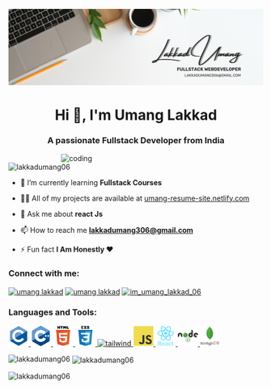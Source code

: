 ![logo](https://github.com/lakkadumang06/lakkadumang06/blob/main/umang-banner.png)
<h1 align="center">Hi 👋, I'm Umang Lakkad</h1>
<h3 align="center">A passionate Fullstack Developer from India</h3>

<img align="right" alt="coding" width="400" src="https://i.pinimg.com/originals/54/e3/7d/54e37d8074ebcde1d96c77d7b2a7f310.gif">

<p align="left"> <img src="https://komarev.com/ghpvc/?username=lakkadumang06&label=Profile%20views&color=0e75b6&style=flat" alt="lakkadumang06" /> </p>

- 🌱 I’m currently learning **Fullstack Courses**

- 👨‍💻 All of my projects are available at [umang-resume-site.netlify.com](umang-resume-site.netlify.com)

- 💬 Ask me about **react Js**

- 📫 How to reach me **lakkadumang306@gmail.com**

- ⚡ Fun fact **I Am Honestly ❤️**

<h3 align="left">Connect with me:</h3>
<p align="left">
<a href="https://linkedin.com/in/umang lakkad" target="blank"><img align="center" src="https://raw.githubusercontent.com/rahuldkjain/github-profile-readme-generator/master/src/images/icons/Social/linked-in-alt.svg" alt="umang lakkad" height="30" width="40" /></a>
<a href="https://fb.com/umang lakkad" target="blank"><img align="center" src="https://raw.githubusercontent.com/rahuldkjain/github-profile-readme-generator/master/src/images/icons/Social/facebook.svg" alt="umang lakkad" height="30" width="40" /></a>
<a href="https://instagram.com/im_umang_lakkad_06" target="blank"><img align="center" src="https://raw.githubusercontent.com/rahuldkjain/github-profile-readme-generator/master/src/images/icons/Social/instagram.svg" alt="im_umang_lakkad_06" height="30" width="40" /></a>
</p>

<h3 align="left">Languages and Tools:</h3>
<p align="left"> 
    <a href="https://www.cprogramming.com/" target="_blank" rel="noreferrer"> <img src="https://raw.githubusercontent.com/devicons/devicon/master/icons/c/c-original.svg" alt="c" width="40" height="40"/> </a> 
    <a href="https://www.w3schools.com/cpp/" target="_blank" rel="noreferrer"> <img src="https://raw.githubusercontent.com/devicons/devicon/master/icons/cplusplus/cplusplus-original.svg" alt="cplusplus" width="40" height="40"/> </a> 
    <a href="https://www.w3.org/html/" target="_blank" rel="noreferrer"> <img src="https://raw.githubusercontent.com/devicons/devicon/master/icons/html5/html5-original-wordmark.svg" alt="html5" width="40" height="40"/> </a> 
    <a href="https://www.w3schools.com/css/" target="_blank" rel="noreferrer"> <img src="https://raw.githubusercontent.com/devicons/devicon/master/icons/css3/css3-original-wordmark.svg" alt="css3" width="40" height="40"/> </a> 
    <a href="https://tailwindcss.com/" target="_blank" rel="noreferrer"> <img src="https://www.vectorlogo.zone/logos/tailwindcss/tailwindcss-icon.svg" alt="tailwind" width="40" height="40"/> </a> 
    <a href="https://developer.mozilla.org/en-US/docs/Web/JavaScript" target="_blank" rel="noreferrer"> <img src="https://raw.githubusercontent.com/devicons/devicon/master/icons/javascript/javascript-original.svg" alt="javascript" width="40" height="40"/> </a> 
    <a href="https://reactjs.org/" target="_blank" rel="noreferrer"> <img src="https://raw.githubusercontent.com/devicons/devicon/master/icons/react/react-original-wordmark.svg" alt="react" width="40" height="40"/> </a> 
    <a href="https://nodejs.org" target="_blank" rel="noreferrer"> <img src="https://raw.githubusercontent.com/devicons/devicon/master/icons/nodejs/nodejs-original-wordmark.svg" alt="nodejs" width="40" height="40"/> </a> 
    <a href="https://www.mongodb.com/" target="_blank" rel="noreferrer"> <img src="https://raw.githubusercontent.com/devicons/devicon/master/icons/mongodb/mongodb-original-wordmark.svg" alt="mongodb" width="40" height="40"/> </a> 
</p>
<p><img align="left" src="https://github-readme-stats.vercel.app/api/top-langs?username=lakkadumang06&show_icons=true&locale=en&layout=compact" alt="lakkadumang06" /></p>

<p>&nbsp;<img align="center" src="https://github-readme-stats.vercel.app/api?username=lakkadumang06&show_icons=true&locale=en" alt="lakkadumang06" /></p>

<p><img align="center" src="https://github-readme-streak-stats.herokuapp.com/?user=lakkadumang06&" alt="lakkadumang06" /></p>

